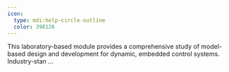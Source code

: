 ```yaml
---
icon:
  type: mdi:help-circle-outline
  color: 398126
---
```


This laboratory-based module provides a comprehensive study of model-based design and development for dynamic, embedded control systems. Industry-stan ... 
